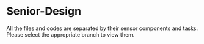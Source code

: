 # Senior-Design
All the files and codes are separated by their sensor components and tasks. Please select the appropriate branch to view them.

